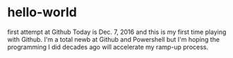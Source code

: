 # hello-world
first attempt at Github
Today is Dec. 7, 2016 and this is my first time playing with Github. I'm a total newb at Github and Powershell but I'm hoping the programming I did decades ago will accelerate my ramp-up process.
